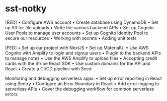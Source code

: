 # sst-notky

[BED]
• Configure AWS account
• Create database using DynamoDB
• Set up S3 for file uploads
• Write the various backend APIs
• Set up Cognito User Pools to manage user accounts
• Set up Cognito Identity Pool to secure our resources
• Working with secrets
• Adding unit tests

[FED]
• Set up our project with NextJS
• Set up MaterialUI
• Use AWS Cognito with Amplify to login and signup users
• Plugin to the backend APIs to manage notes
• Use the AWS Amplify to upload files
• Accepting credit cards with the Stripe React SDK
• Use custom domains for the API and React
• Create a CI/CD pipeline with Seed

Monitoring and debugging serverless apps:
• Set up error reporting in React using Sentry
• Configure an Error Boundary in React
• Add error logging to serverless APIs
• Cover the debugging workflow for common serverless errors
